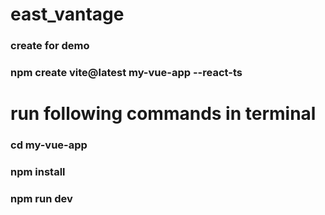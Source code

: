 # east_vantage
### create for demo
### npm create vite@latest my-vue-app --react-ts

# run following commands in terminal
### cd my-vue-app
### npm install
 ### npm run dev
